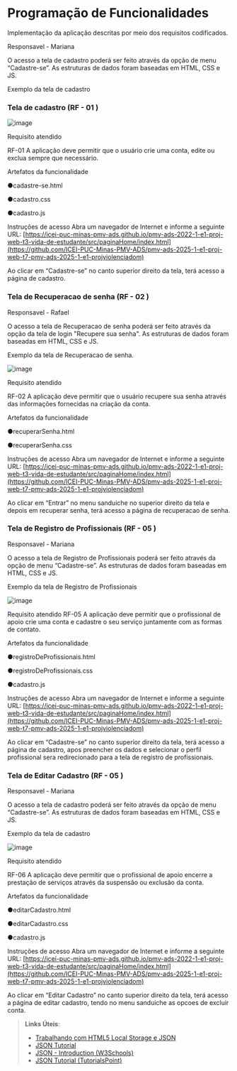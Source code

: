 # Programação de Funcionalidades

Implementação da aplicação descritas por meio dos requisitos codificados. 





Responsavel - Mariana

O acesso a tela de cadastro poderá ser feito através da opção de menu “Cadastre-se”. As estruturas de dados foram baseadas em HTML, CSS e JS.

Exemplo da tela de cadastro

### Tela de cadastro (RF - 01 )

![image](https://github.com/user-attachments/assets/586477dc-7217-4f54-80cb-f0ac310f5aff)


Requisito atendido

RF-01	A aplicação deve permitir que o usuário crie uma conta,	edite ou exclua sempre que necessário.

Artefatos da funcionalidade

●cadastre-se.html

●cadastro.css

●cadastro.js

Instruções de acesso
Abra um navegador de Internet e informe a seguinte URL: [https://icei-puc-minas-pmv-ads.github.io/pmv-ads-2022-1-e1-proj-web-t3-vida-de-estudante/src/paginaHome/index.html](https://github.com/ICEI-PUC-Minas-PMV-ADS/pmv-ads-2025-1-e1-proj-web-t7-pmv-ads-2025-1-e1-projviolenciadom)

Ao clicar em “Cadastre-se” no canto superior direito da tela, terá acesso a página de cadastro.








### Tela de Recuperacao de senha (RF - 02 )

Responsavel - Rafael

O acesso a tela de Recuperacao de senha poderá ser feito através da opção da tela de login "Recupere sua senha". As estruturas de dados foram baseadas em HTML, CSS e JS.

Exemplo da tela de Recuperacao de senha.

![image](https://github.com/user-attachments/assets/84e5b639-ff66-4c07-8443-b6f31dd2c9c5)


Requisito atendido

RF-02	A aplicação deve permitir que o usuário recupere sua senha através das informações fornecidas na criação da conta.

Artefatos da funcionalidade

●recuperarSenha.html

●recuperarSenha.css



Instruções de acesso
Abra um navegador de Internet e informe a seguinte URL: [https://icei-puc-minas-pmv-ads.github.io/pmv-ads-2022-1-e1-proj-web-t3-vida-de-estudante/src/paginaHome/index.html](https://github.com/ICEI-PUC-Minas-PMV-ADS/pmv-ads-2025-1-e1-proj-web-t7-pmv-ads-2025-1-e1-projviolenciadom)

Ao clicar em “Entrar” no menu sanduiche no superior direito da tela e depois em recuperar senha, terá acesso a página de recuperacao de senha.








### Tela de Registro de Profissionais (RF - 05 )

Responsavel - Mariana

O acesso a tela de Registro de Profissionais poderá ser feito através da opção de menu “Cadastre-se”. As estruturas de dados foram baseadas em HTML, CSS e JS.

Exemplo da tela de Registro de Profissionais

![image](https://github.com/user-attachments/assets/05e7aba9-4a0a-4d22-b295-c65a184d8e17)

Requisito atendido 
RF-05	A aplicação deve permitir que o	profissional de apoio crie uma	conta e cadastre o seu serviço	juntamente com as formas de	contato.

Artefatos da funcionalidade

●registroDeProfissionais.html

●registroDeProfissionais.css

●cadastro.js

Instruções de acesso
Abra um navegador de Internet e informe a seguinte URL: [https://icei-puc-minas-pmv-ads.github.io/pmv-ads-2022-1-e1-proj-web-t3-vida-de-estudante/src/paginaHome/index.html](https://github.com/ICEI-PUC-Minas-PMV-ADS/pmv-ads-2025-1-e1-proj-web-t7-pmv-ads-2025-1-e1-projviolenciadom)

Ao clicar em “Cadastre-se” no canto superior direito da tela, terá acesso a página de cadastro, apos preencher os dados e selecionar o perfil profissional sera redirecionado para a tela de registro de profissionais.





### Tela de Editar Cadastro (RF - 05 )

Responsavel - Mariana

O acesso a tela de cadastro poderá ser feito através da opção de menu “Cadastre-se”. As estruturas de dados foram baseadas em HTML, CSS e JS.

Exemplo da tela de cadastro

![image](https://github.com/user-attachments/assets/933cd782-c49b-4ee1-9958-4e4bebc5a8a7)

Requisito atendido

RF-06	A aplicação deve permitir que o profissional de apoio encerre a	prestação de serviços através	da suspensão ou exclusão da	conta.

Artefatos da funcionalidade

●editarCadastro.html

●editarCadastro.css

●cadastro.js

Instruções de acesso
Abra um navegador de Internet e informe a seguinte URL: [https://icei-puc-minas-pmv-ads.github.io/pmv-ads-2022-1-e1-proj-web-t3-vida-de-estudante/src/paginaHome/index.html](https://github.com/ICEI-PUC-Minas-PMV-ADS/pmv-ads-2025-1-e1-proj-web-t7-pmv-ads-2025-1-e1-projviolenciadom)

Ao clicar em “Editar Cadastro” no canto superior direito da tela, terá acesso a página de editar cadastro, tendo no menu sanduiche as opcoes de excluir conta.






> **Links Úteis**:
> - [Trabalhando com HTML5 Local Storage e JSON](https://www.devmedia.com.br/trabalhando-com-html5-local-storage-e-json/29045)
> - [JSON Tutorial](https://www.w3resource.com/JSON)
> - [JSON - Introduction (W3Schools)](https://www.w3schools.com/js/js_json_intro.asp)
> - [JSON Tutorial (TutorialsPoint)](https://www.tutorialspoint.com/json/index.htm)

